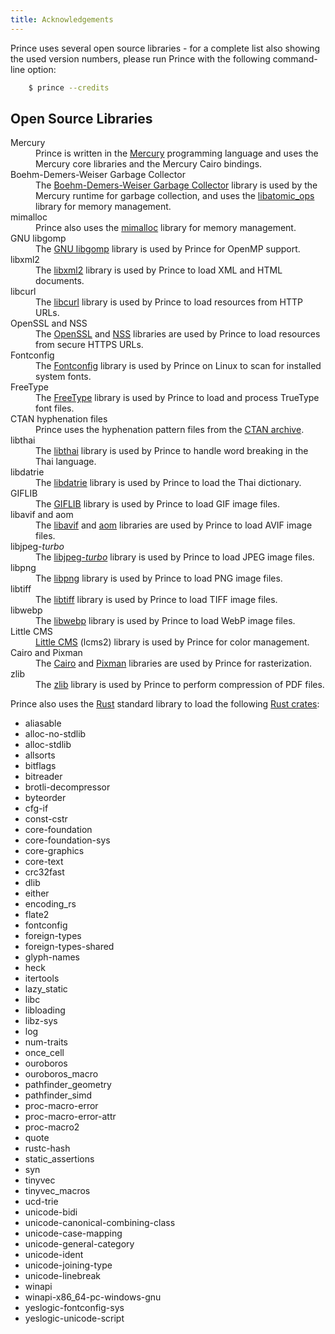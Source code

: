 ```yaml
---
title: Acknowledgements
---
```


Prince uses several open source libraries - for a complete list also showing the used version numbers, please run Prince with the following command-line option:

```bash
    $ prince --credits
```

## Open Source Libraries

<dl>

<dt id="mercury">Mercury</dt>
<dd>
Prince is written in the <a href="https://mercurylang.org">Mercury</a> programming language and uses the Mercury core libraries and the Mercury Cairo bindings.
</dd>

<dt id="boehmgc">Boehm-Demers-Weiser Garbage Collector</dt>
<dd>
The <a href="https://www.hboehm.info/gc/">Boehm-Demers-Weiser Garbage Collector</a> library is used by the Mercury runtime for garbage collection, and uses the <a href="https://github.com/ivmai/libatomic_ops/">libatomic_ops</a> library for memory management.
</dd>

<dt id="mimalloc">mimalloc</dt>
<dd>
Prince also uses the <a href="https://github.com/microsoft/mimalloc">mimalloc</a> library for memory management.
</dd>

<dt id="libgomp">GNU libgomp</dt>
<dd>
The <a href="https://gcc.gnu.org/onlinedocs/libgomp/">GNU libgomp</a> library is used by Prince for OpenMP support.
</dd>

<dt id="libxml2">libxml2</dt>
<dd>
The <a href="https://gitlab.gnome.org/GNOME/libxml2/-/wikis/home">libxml2</a> library is used by Prince to load XML and HTML documents.
</dd>

<dt id="libcurl">libcurl</dt>
<dd>
The <a href="https://curl.se/">libcurl</a> library is used by Prince to load resources from HTTP URLs.
</dd>

<dt id="openssl-nss">OpenSSL and NSS</dt>
<dd>
The <a href="https://www.openssl.org/">OpenSSL</a> and <a href="https://firefox-source-docs.mozilla.org/security/nss/index.html">NSS</a> libraries are used by Prince to load resources from secure HTTPS URLs.
</dd>

<dt id="fontconfig">Fontconfig</dt>
<dd>
The <a href="https://www.fontconfig.org/">Fontconfig</a> library is used by Prince on Linux to scan for installed system fonts.
</dd>

<dt id="freetype">FreeType</dt>
<dd>
The <a href="https://freetype.org/">FreeType</a> library is used by Prince to load and process TrueType font files.
</dd>

<dt id="ctan-hyph">CTAN hyphenation files</dt>
<dd>
Prince uses the hyphenation pattern files from the <a href="https://ctan.org/tex-archive/language/hyph-utf8/tex/patterns/txt">CTAN archive</a>.
</dd>

<dt id="libthai">libthai</dt>
<dd>
The <a href="https://linux.thai.net/projects/libthai">libthai</a> library is used by Prince to handle word breaking in the Thai language.
</dd>

<dt id="datrie">libdatrie</dt>
<dd>
The <a href="https://github.com/tlwg/libdatrie">libdatrie</a> library is used by Prince to load the Thai dictionary.
</dd>

<dt id="giflib">GIFLIB</dt>
<dd>
The <a href="https://giflib.sourceforge.net/">GIFLIB</a> library is used by Prince to load GIF image files.
</dd>

<dt id="libavif-aom">libavif and aom</dt>
<dd>
The <a href="https://github.com/AOMediaCodec/libavif">libavif</a> and <a href="https://aomedia.googlesource.com/aom/">aom</a> libraries are used by Prince to load AVIF image files.
</dd>

<dt id="libjpeg">libjpeg<i>-turbo</i></dt>
<dd>
The <a href="https://libjpeg-turbo.org/">libjpeg<i>-turbo</i></a> library is used by Prince to load JPEG image files.
</dd>

<dt id="libpng">libpng</dt>
<dd>
The <a href="https://www.libpng.org/pub/png/">libpng</a> library is used by Prince to load PNG image files.
</dd>

<dt id="libtiff">libtiff</dt>
<dd>
The <a href="https://libtiff.gitlab.io/libtiff/">libtiff</a> library is used by Prince to load TIFF image files.
</dd>

<dt id="libwebp">libwebp</dt>
<dd>
The <a href="https://developers.google.com/speed/webp">libwebp</a> library is used by Prince to load WebP image files.
</dd>

<dt id="littlecms">Little CMS</dt>
<dd>
<a href="https://www.littlecms.com/">Little CMS</a> (lcms2) library is used by Prince for color management.
</dd>

<dt id="cairo-pixman">Cairo and Pixman</dt>
<dd>
The <a href="https://www.cairographics.org/">Cairo</a> and <a href="https://www.pixman.org/">Pixman</a> libraries are used by Prince for rasterization.
</dd>

<dt id="zlib">zlib</dt>
<dd>
The <a href="https://www.zlib.net/">zlib</a> library is used by Prince to perform compression of PDF files.
</dd>

</dl>

Prince also uses the [Rust](https://rust-lang.org/) standard library to load the following [Rust crates](https://crates.io/):

* aliasable
* alloc-no-stdlib
* alloc-stdlib
* allsorts
* bitflags
* bitreader
* brotli-decompressor
* byteorder
* cfg-if
* const-cstr
* core-foundation
* core-foundation-sys
* core-graphics
* core-text
* crc32fast
* dlib
* either
* encoding_rs
* flate2
* fontconfig
* foreign-types
* foreign-types-shared
* glyph-names
* heck
* itertools
* lazy_static
* libc
* libloading
* libz-sys
* log
* num-traits
* once_cell
* ouroboros
* ouroboros_macro
* pathfinder_geometry
* pathfinder_simd
* proc-macro-error
* proc-macro-error-attr
* proc-macro2
* quote
* rustc-hash
* static_assertions
* syn
* tinyvec
* tinyvec_macros
* ucd-trie
* unicode-bidi
* unicode-canonical-combining-class
* unicode-case-mapping
* unicode-general-category
* unicode-ident
* unicode-joining-type
* unicode-linebreak
* winapi
* winapi-x86_64-pc-windows-gnu
* yeslogic-fontconfig-sys
* yeslogic-unicode-script
